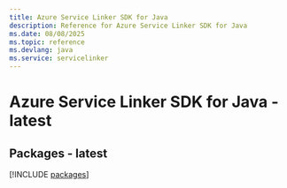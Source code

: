 ```yaml
---
title: Azure Service Linker SDK for Java
description: Reference for Azure Service Linker SDK for Java
ms.date: 08/08/2025
ms.topic: reference
ms.devlang: java
ms.service: servicelinker
---
```

# Azure Service Linker SDK for Java - latest
## Packages - latest
[!INCLUDE [packages](service-linker-index.md)]